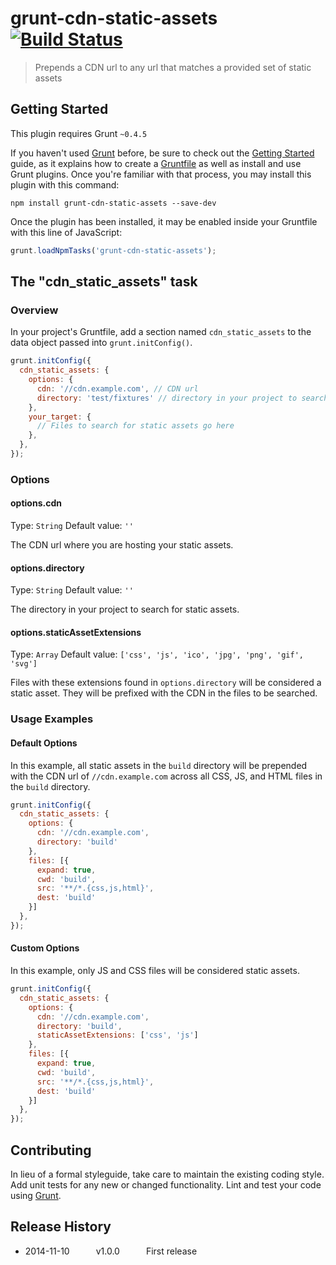 # grunt-cdn-static-assets [![Build Status](https://travis-ci.org/ebello/grunt-cdn-static-assets.svg?branch=master)](https://travis-ci.org/ebello/grunt-cdn-static-assets)

> Prepends a CDN url to any url that matches a provided set of static assets

## Getting Started
This plugin requires Grunt `~0.4.5`

If you haven't used [Grunt](http://gruntjs.com/) before, be sure to check out the [Getting Started](http://gruntjs.com/getting-started) guide, as it explains how to create a [Gruntfile](http://gruntjs.com/sample-gruntfile) as well as install and use Grunt plugins. Once you're familiar with that process, you may install this plugin with this command:

```shell
npm install grunt-cdn-static-assets --save-dev
```

Once the plugin has been installed, it may be enabled inside your Gruntfile with this line of JavaScript:

```js
grunt.loadNpmTasks('grunt-cdn-static-assets');
```

## The "cdn_static_assets" task

### Overview
In your project's Gruntfile, add a section named `cdn_static_assets` to the data object passed into `grunt.initConfig()`.

```js
grunt.initConfig({
  cdn_static_assets: {
    options: {
      cdn: '//cdn.example.com', // CDN url
      directory: 'test/fixtures' // directory in your project to search for static assets
    },
    your_target: {
      // Files to search for static assets go here
    },
  },
});
```

### Options

#### options.cdn
Type: `String`
Default value: `''`

The CDN url where you are hosting your static assets.

#### options.directory
Type: `String`
Default value: `''`

The directory in your project to search for static assets.

#### options.staticAssetExtensions
Type: `Array`
Default value: `['css', 'js', 'ico', 'jpg', 'png', 'gif', 'svg']`

Files with these extensions found in `options.directory` will be considered a static asset. They will be prefixed with the CDN in the files to be searched.

### Usage Examples

#### Default Options
In this example, all static assets in the `build` directory will be prepended with the CDN url of `//cdn.example.com` across all CSS, JS, and HTML files in the `build` directory.

```js
grunt.initConfig({
  cdn_static_assets: {
    options: {
      cdn: '//cdn.example.com',
      directory: 'build'
    },
    files: [{
      expand: true,
      cwd: 'build',
      src: '**/*.{css,js,html}',
      dest: 'build'
    }]
  },
});
```

#### Custom Options
In this example, only JS and CSS files will be considered static assets.

```js
grunt.initConfig({
  cdn_static_assets: {
    options: {
      cdn: '//cdn.example.com',
      directory: 'build',
      staticAssetExtensions: ['css', 'js']
    },
    files: [{
      expand: true,
      cwd: 'build',
      src: '**/*.{css,js,html}',
      dest: 'build'
    }]
  },
});
```

## Contributing
In lieu of a formal styleguide, take care to maintain the existing coding style. Add unit tests for any new or changed functionality. Lint and test your code using [Grunt](http://gruntjs.com/).

## Release History
* 2014-11-10   v1.0.0   First release

